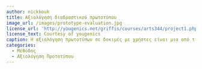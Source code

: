 ```yaml
---
author: nickkouk
title: Αξιολόγηση διαδραστικού πρωτοτύπου 
image_url: /images/prototype-evaluation.jpg
license_url: 'http://yougenics.net/griffis/courses/arts344/project1.php'
license_text: Courtesy of yougenics
caption: H αξιολόγηση πρωτοτύπων σε δοκιμές με χρήστες είναι μια από τις σημαντικότερες δραστηριότητες του προγραμματισμού της διάδρασης καθώς μας βοηθά να κατανοήσουμε καλύτερα και να ορίσουμε τις ανάγκες ενός χρήστη ή μιας ομάδας χρηστών.
categories:
  - Μέθοδος
  - Αξιολόγηση Προτοτύπου
---
```

